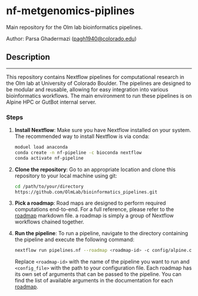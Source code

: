 # nf-metgenomics-piplines

Main repository for the Olm lab bioinformatics pipelines.

Author: Parsa Ghadermazi (pagh1940@colorado.edu)

## Description
-----
This repository contains Nextflow pipelines for computational research in the Olm lab at University of Colorado Boulder. The pipelines are designed to be modular and reusable, allowing for easy integration into various bioinformatics workflows. The main environment to run these pipelines is on Alpine HPC or GutBot internal server.

###  Steps

1. **Install Nextflow**: Make sure you have Nextflow installed on your system. The recommended way to install Nextflow is via conda:
    ```bash
    moduel load anaconda
    conda create -n nf-pipeline -c bioconda nextflow
    conda activate nf-pipeline
    ```
2. **Clone the repository**: Go to an appropriate location and clone this repository to your local machine using git:
    ```bash
    cd /path/to/your/directory
    https://github.com/OlmLab/bioinformatics_pipelines.git
    ``` 
3. **Pick a roadmap**: Road maps are designed to perform required computations end-to-end. For a full reference, please refer to the [roadmap]() markdown file.
a roadmap is simply a group of Nextflow workflows chained together. 

4. **Run the pipeline**: To run a pipeline, navigate to the directory containing the pipeline and execute the following command:
    ```bash
    nextflow run pipelines.nf --roadmap <roadmap-id> -c config/alpine.config <roadmap-specific-arguments>
    ```
    Replace `<roadmap-id>` with the name of the pipeline you want to run and `<config_file>` with the path to your configuration file. Each roadmap has its own set of arguments that can be passed to the pipeline. You can find the list of available arguments in the documentation for each [roadmap]().

